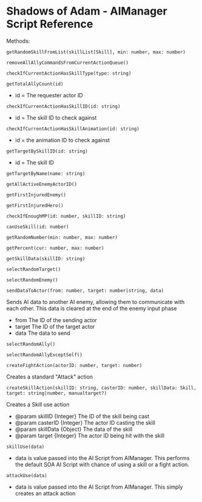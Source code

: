 # Shadows of Adam - AIManager Script Reference

Methods:

`getRandomSkillFromList(skillList[Skill], min: number, max: number)`

`removeAllAllyCommandsFromCurrentActionQueue()`

`checkIfCurrentActionHasSkillType(type: string)`

`getTotalAllyCount(id)`
- id = The requester actor ID

`checkIfCurrentActionHasSkillID(id: string)`
- id = The skill ID to check against

`checkIfCurrentActionHasSkillAnimation(id: string)`
- id = the animation ID to check against

`getTargetBySkillID(id: string)`
- id = The skill ID

`getTargetByName(name: string)`

`getAllActiveEnemyActorID()`

`getFirstInjuredEnemy()`

`getFirstInjuredHero()`

`checkIfEnoughMP(id: number, skillID: string)`

`canUseSkill(id: number)`

`getRandomNumber(min: number, max: number)`

`getPercent(cur: number, max: number)`

`getSkillData(skillID: string)`

`selectRandomTarget()`

`selectRandomEnemy()`

`sendDataToActor(from: number, target: number|string, data)`

Sends AI data to another AI enemy, allowing them to communicate with each other. This data is cleared at the end of the enemy input phase
- from The ID of the sending actor
- target The ID of the target actor
- data The data to send

`selectRandomAlly()`

`selectRandomAllyExceptSelf()`

`createFightAction(actorID: number, target: number)`

Creates a standard "Attack" action

`createSkillAction(skillID: string, casterID: number, skillData: Skill, target: string|number, manualtarget?)`

Creates a Skill use action
- @param skillID {Integer} The ID of the skill being cast
- @param casterID {Integer} The actor ID casting the skill
- @param skillData {Object} The data of the skill
- @param target {Integer} The actor ID being hit with the skill

`skillUse(data)`
- data is value passed into the AI Script from AIManager. This performs the default SOA AI Script with chance of using a skill or a fight action.

`attackUse(data)`
- data is value passed into the AI Script from AIManager. This simply creates an attack action
